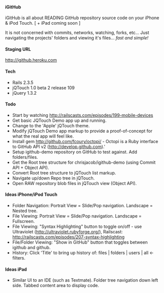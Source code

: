 #### iGitHub
iGitHub is all about READING GitHub repository source code on your iPhone & iPod Touch. [ + iPad coming soon ] 

It is not concerned with commits, networks, watching, forks, etc... Just navigating the projects' folders and viewing it's files... *fast and simple!*

#### Staging URL
http://igithub.heroku.com

#### Tech
* Rails 2.3.5
* jQTouch 1.0 beta 2 release 109
* jQuery 1.3.2

#### Todo
* Start by watching http://railscasts.com/episodes/199-mobile-devices
* Get basic JQTouch Demo app up and running.
* Change to the 'Apple' jQTouch theme.
* Modify jQTouch Demo app markup to provide a proof-of-concept for what the real app will feel like.
* Install gem http://github.com/fcoury/octopi/ - Octopi is a Ruby interface to GitHub API v2 (http://develop.github.com).'
* Setup igithub-demo repository on GitHub to test against. Add folders/files.
* Get the Root tree structure for chrisjacob/igithub-demo (using Commit API + Object API).
* Convert Root tree structure to jQTouch list markup.
* Navigate up/down Repo tree in jQTouch.
* Open RAW repository blob files in jQTouch view (Object API).

#### Ideas iPhone/iPod Touch
* Folder Navigation: Portrait View = Slide/Pop navigation. Landscape = Nested tree.
* File Viewing: Portrait View = Slide/Pop navigation. Landscape = Fullscreen.
* File Viewing: "Syntax Highlighting" button to toggle on/off - use Ultraviolet (http://ultraviolet.rubyforge.org/), Railscast: http://railscasts.com/episodes/207-syntax-highlighting
* File/Folder Viewing: "Show in GitHub" button that toggles between igithub and github.
* History: Click 'Title' to bring up history of: files | folders | users | all <- filters.

#### Ideas iPad
* Similar UI to an IDE (such as Textmate). Folder tree navigation down left side. Tabbed content area to display code.